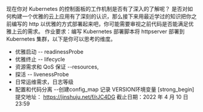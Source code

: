 现在你对 Kubernetes 的控制面板的工作机制是否有了深入的了解呢？
是否对如何构建一个优雅的云上应用有了深刻的认识，那么接下来用最近学过的知识把你之前编写的 http 以优雅的方式部署起来吧，你可能需要审视之前代码是否能满足优雅上云的需求。
作业要求：编写 Kubernetes 部署脚本将 httpserver 部署到 Kubernetes 集群，以下是你可以思考的维度。

- 优雅启动 -- readinessProbe
- 优雅终止 -- lifecycle
- 资源需求和 QoS 保证 --resources,
- 探活 -- livenessProbe
- 日常运维需求，日志等级
- 配置和代码分离 --创建config_map 记录 VERSION环境变量
[strong_begin] 提交地址： https://jinshuju.net/f/rJC4DG
截止日期：2022 年 4 月 10 日 23:59
